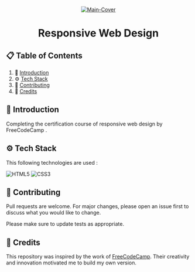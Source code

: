 <div align="center">
  <br />
   <a href="https://www.freecodecamp.org/learn/2022/responsive-web-design/" target="_blank"><img src="https://github.com/user-attachments/assets/9e8bbe59-69e5-4eae-8dbb-a6bc0eac6e46" alt="Main-Cover" border="0"></a>
  <br />

# Responsive Web Design 

</div>

## 📋 <a name="table">Table of Contents</a>

1. 🤖 [Introduction](#introduction)
2. ⚙️ [Tech Stack](#techstack)
3. 🚀 [Contributing](#contribute)
4. 🫡 [Credits](#credits)

## <a name="introduction">🤖 Introduction</a>

Completing the certification course of responsive web design by FreeCodeCamp .

## <a name="techstack">⚙️ Tech Stack</a>

This following technologies are used :

![HTML5](https://img.shields.io/badge/html5-%23E34F26.svg?style=for-the-badge&logo=html5&logoColor=white) 
![CSS3](https://img.shields.io/badge/css3-%231572B6.svg?style=for-the-badge&logo=css3&logoColor=white)

## <a name="contribute"> 🚀 Contributing</a>

Pull requests are welcome. For major changes, please open an issue first
to discuss what you would like to change.

Please make sure to update tests as appropriate.

## <a name="credits"> 🫡 Credits</a>

This repository was inspired by the work of [FreeCodeCamp](https://www.freecodecamp.org/learn). Their creativity and innovation motivated me to build my own version.

